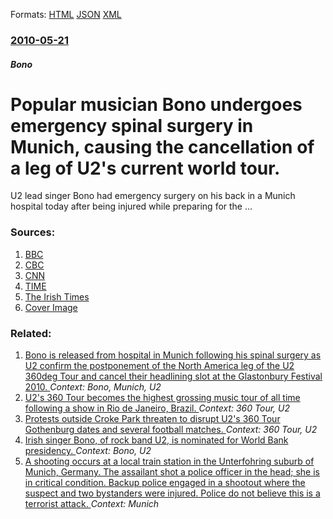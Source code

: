 
Formats: [HTML](/news/2010/05/21/popular-musician-bono-undergoes-emergency-spinal-surgery-in-munich-causing-the-cancellation-of-a-leg-of-u2-s-current-world-tour.html)  [JSON](/news/2010/05/21/popular-musician-bono-undergoes-emergency-spinal-surgery-in-munich-causing-the-cancellation-of-a-leg-of-u2-s-current-world-tour.json)  [XML](/news/2010/05/21/popular-musician-bono-undergoes-emergency-spinal-surgery-in-munich-causing-the-cancellation-of-a-leg-of-u2-s-current-world-tour.xml)  

### [2010-05-21](/news/2010/05/21/index.md)

##### Bono
# Popular musician Bono undergoes emergency spinal surgery in Munich, causing the cancellation of a leg of U2's current world tour. 

U2 lead singer Bono had emergency surgery on his back in a Munich hospital today after being injured while preparing for the &hellip;


### Sources:

1. [BBC](http://news.bbc.co.uk/2/hi/entertainment_and_arts/10139846.stm)
2. [CBC](http://www.cbc.ca/arts/music/story/2010/05/21/bono-back-surgery.html)
3. [CNN](http://edition.cnn.com/2010/SHOWBIZ/Music/05/21/bono.back.surgery/)
4. [TIME](http://newsfeed.time.com/2010/05/21/bonos-back-surgery-the-impact-on-u2s-360-tour/)
5. [The Irish Times](http://www.irishtimes.com/newspaper/breaking/2010/0521/breaking58.html)
5. [Cover Image](http://www.irishtimes.com/assets/images/favicons/irishtimes.png)

### Related:

1. [Bono is released from hospital in Munich following his spinal surgery as U2 confirm the postponement of the North America leg of the U2 360deg Tour and cancel their headlining slot at the Glastonbury Festival 2010. ](/news/2010/05/25/bono-is-released-from-hospital-in-munich-following-his-spinal-surgery-as-u2-confirm-the-postponement-of-the-north-america-leg-of-the-u2-360a.md) _Context: Bono, Munich, U2_
2. [U2's 360 Tour becomes the highest grossing music tour of all time following a show in Rio de Janeiro, Brazil. ](/news/2011/04/10/u2-s-360deg-tour-becomes-the-highest-grossing-music-tour-of-all-time-following-a-show-in-rio-de-janeiro-brazil.md) _Context: 360 Tour, U2_
3. [ Protests outside Croke Park threaten to disrupt U2's 360 Tour Gothenburg dates and several football matches. ](/news/2009/07/28/protests-outside-croke-park-threaten-to-disrupt-u2-s-360deg-tour-gothenburg-dates-and-several-football-matches.md) _Context: 360 Tour, U2_
4. [ Irish singer Bono, of rock band U2, is nominated for World Bank presidency. ](/news/2005/03/7/irish-singer-bono-of-rock-band-u2-is-nominated-for-world-bank-presidency.md) _Context: Bono, U2_
5. [A shooting occurs at a local train station in the Unterfohring suburb of Munich, Germany. The assailant shot a police officer in the head; she is in critical condition. Backup police engaged in a shootout where the suspect and two bystanders were injured. Police do not believe this is a terrorist attack. ](/news/2017/06/13/a-shooting-occurs-at-a-local-train-station-in-the-unterfaphring-suburb-of-munich-germany-the-assailant-shot-a-police-officer-in-the-head.md) _Context: Munich_
